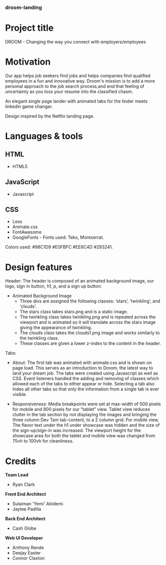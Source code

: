 ### droom-landing

# Project title

DROOM - Changing the way you connect with employers/employees

# Motivation

Our app helps job seekers find jobs and helps companies find qualified employees in a fun and innovative way. Droom's mission is to add a more personal approach to the job search process,and end that feeling of uncertainty as you toss your resume into the classified chasm.

An elegant single page lander with animated tabs for the tinder meets linkedin game changer.

Design inspired by the Netflix landing page.

# Languages & tools

## HTML

- HTML5

## JavaScript

- Javascript

## CSS

- Less
- Animate.css
- FontAwesome
- GoogleFonts - Fonts used: Teko, Montserrat.

Colors used: #98C1D9 #E0FBFC #EE6C4D #293241.

# Design features

Header: The header is composed of an animated background image, our logo, sign in button, h1, p, and a sign up button:

- Animated Background Image
  - Three divs are assigned the following classes: ‘stars’, ‘twinkling’, and ‘clouds’.
  - The stars class takes stars.png and is a static image.
  - The twinkling class takes twinkling.png and is repeated across the viewport and is animated so it will translate across the stars image giving the appearance of twinkling.
  - The clouds class takes the clouds1.png image and works similarly to the twinkling class.
  - These classes are given a lower z-index to the content in the header.

Tabs:

- About: The first tab was animated with animate.css and is shown on page load. This serves as an introduction to Droom, the latest way to land your dream job. The tabs were created using Javascript as well as CSS. Event listeners handled the adding and removing of classes which allowed each of the tabs to either appear or hide. Selecting a tab also hides all other tabs so that only the information from a single tab is ever visible.

- Responsiveness: Media breakpoints were set at max-width of 500 pixels for mobile and 800 pixels for our “tablet” view. Tablet view reduces clutter in the tab section by not displaying the images and bringing the three column Dev Tam tab-content, to a 2 column grid. For mobile view, The flavor text under the h1 under showcase was hidden and the size of the sign-up/sign-in was increased. The viewport height for the showcase area for both the tablet and mobile view was changed from 75vh to 100vh for cleanliness.

# Credits

**Team Lead**

- Ryan Clark

**Front End Architect**

- Sulaiman 'Yemi' Abidemi
- Jaytee Padilla

**Back End Architect**

- Cash Globe

**Web UI Developer**

- Anthony Rende
- Deejay Easter
- Connor Claxton
